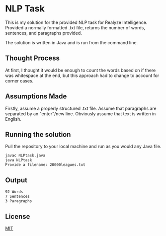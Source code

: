 # NLP Task

This is my solution for the provided NLP task for Realyze Intelligence. Provided a normally formatted .txt file, returns the number of words, sentences, and paragraphs provided.

The solution is written in Java and is run from the command line.


## Thought Process

At first, I thought it would be enough to count the words based on if there was whitespace at the end, but this approach had to change to account for corner cases.

## Assumptions Made

Firstly, assume a properly structured .txt file.
Assume that paragraphs are separated by an "enter"/new line.
Obviously assume that text is written in English.


## Running the solution

Pull the repository to your local machine and run as you would any Java file.

```bash
javac NLPtask.java
java NLPtask
Provide a filename: 20000leagues.txt
```

## Output

```bash
92 Words
7 Sentences
3 Paragraphs
```

## License
[MIT](https://choosealicense.com/licenses/mit/)
